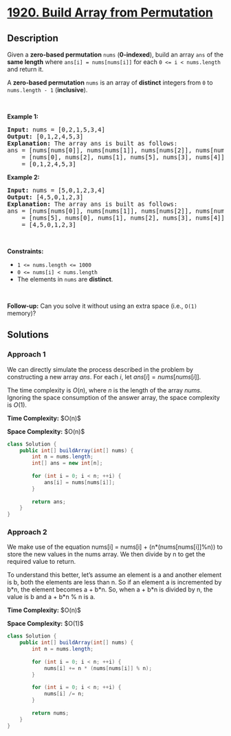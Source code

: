 # [1920. Build Array from Permutation](https://leetcode.com/problems/build-array-from-permutation)

## Description

<p>Given a <strong>zero-based permutation</strong> <code>nums</code> (<strong>0-indexed</strong>), build an array <code>ans</code> of the <strong>same length</strong> where <code>ans[i] = nums[nums[i]]</code> for each <code>0 &lt;= i &lt; nums.length</code> and return it.</p>

<p>A <strong>zero-based permutation</strong> <code>nums</code> is an array of <strong>distinct</strong> integers from <code>0</code> to <code>nums.length - 1</code> (<strong>inclusive</strong>).</p>
<p>&nbsp;</p>

<p><strong class="example">Example 1:</strong></p>
<pre>
<strong>Input:</strong> nums = [0,2,1,5,3,4]
<strong>Output:</strong> [0,1,2,4,5,3]<strong>
Explanation:</strong> The array ans is built as follows: 
ans = [nums[nums[0]], nums[nums[1]], nums[nums[2]], nums[nums[3]], nums[nums[4]], nums[nums[5]]]
    = [nums[0], nums[2], nums[1], nums[5], nums[3], nums[4]]
    = [0,1,2,4,5,3]</pre>

<p><strong class="example">Example 2:</strong></p>
<pre>
<strong>Input:</strong> nums = [5,0,1,2,3,4]
<strong>Output:</strong> [4,5,0,1,2,3]
<strong>Explanation:</strong> The array ans is built as follows:
ans = [nums[nums[0]], nums[nums[1]], nums[nums[2]], nums[nums[3]], nums[nums[4]], nums[nums[5]]]
    = [nums[5], nums[0], nums[1], nums[2], nums[3], nums[4]]
    = [4,5,0,1,2,3]</pre>
<p>&nbsp;</p>

<p><strong>Constraints:</strong></p>
<ul>
    <li><code>1 &lt;= nums.length &lt;= 1000</code></li>
    <li><code>0 &lt;= nums[i] &lt; nums.length</code></li>
    <li>The elements in <code>nums</code> are <strong>distinct</strong>.</li>
</ul>
<p>&nbsp;</p>

<p><strong>Follow-up:</strong> Can you solve it without using an extra space (i.e., <code>O(1)</code> memory)?</p>

## Solutions

### **Approach 1**

We can directly simulate the process described in the problem by constructing a new array $\textit{ans}$. For each $i$, let $\textit{ans}[i] = \textit{nums}[\textit{nums}[i]]$.

The time complexity is $O(n)$, where $n$ is the length of the array $\textit{nums}$. Ignoring the space consumption of the answer array, the space complexity is $O(1)$.

<p><strong>Time Complexity:</strong> $O(n)$</p>
<p><strong>Space Complexity:</strong> $O(n)$</p>

```java
class Solution {
    public int[] buildArray(int[] nums) {
        int n = nums.length;
        int[] ans = new int[n];
        
        for (int i = 0; i < n; ++i) {
            ans[i] = nums[nums[i]];
        }
        
        return ans;
    }
}
```

### **Approach 2**

We make use of the equation nums[i] = nums[i] + (n*(nums[nums[i]]%n)) to store the new values in the nums array. We then divide by n to get the required value to return.

To understand this better, let’s assume an element is a and another element is b, both the elements are less than n. So if an element a is incremented by b\*n, the element becomes a + b\*n. So, when a + b\*n is divided by n, the value is b and a + b\*n % n is a.

<p><strong>Time Complexity:</strong> $O(n)$</p>
<p><strong>Space Complexity:</strong> $O(1)$</p>

```java
class Solution {
    public int[] buildArray(int[] nums) {
        int n = nums.length;
        
        for (int i = 0; i < n; ++i) {
            nums[i] += n * (nums[nums[i]] % n);
        }
        
        for (int i = 0; i < n; ++i) {
            nums[i] /= n;
        }
        
        return nums;
    }
}
```